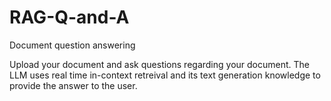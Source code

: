 # RAG-Q-and-A
Document question answering


Upload your document and ask questions regarding your document. 
The LLM uses real time in-context retreival and its text generation knowledge to provide the answer to the user.
